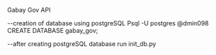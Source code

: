 Gabay Gov API

--creation of database using postgreSQL
Psql -U postgres
@dmin098
CREATE DATABASE gabay_gov;

--after creating postgreSQL database
run init_db.py
